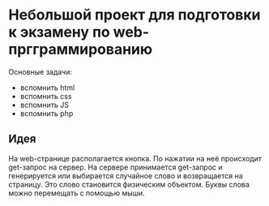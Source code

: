 # Небольшой проект для подготовки к экзамену по web-пргграммированию

Основные задачи:
- вспомнить html
- вспомнить css
- вспомнить JS
- вспомнить php

## Идея

На web-странице располагается кнопка. По нажатии на неё происходит get-запрос на сервер.
На сервере принимается get-запрос и генерируется или выбирается случайное слово и возвращается на страницу.
Это слово становится физическим объектом. Буквы слова можно перемещать с помощью мыши.